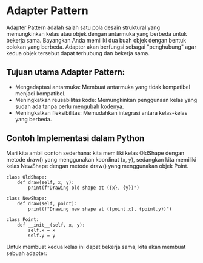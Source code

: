 # Adapter Pattern

Adapter Pattern adalah salah satu pola desain struktural yang memungkinkan kelas atau objek dengan antarmuka yang berbeda untuk bekerja sama. Bayangkan Anda memiliki dua buah objek dengan bentuk colokan yang berbeda. Adapter akan berfungsi sebagai "penghubung" agar kedua objek tersebut dapat terhubung dan bekerja sama.

## Tujuan utama Adapter Pattern:

* Mengadaptasi antarmuka: Membuat antarmuka yang tidak kompatibel menjadi kompatibel.
* Meningkatkan reusabilitas kode: Memungkinkan penggunaan kelas yang sudah ada tanpa perlu mengubah kodenya.
* Meningkatkan fleksibilitas: Memudahkan integrasi antara kelas-kelas yang berbeda.

## Contoh Implementasi dalam Python
Mari kita ambil contoh sederhana: kita memiliki kelas OldShape dengan metode draw() yang menggunakan koordinat (x, y), sedangkan kita memiliki kelas NewShape dengan metode draw() yang menggunakan objek Point.

``` 
class OldShape:
    def draw(self, x, y):
        print(f"Drawing old shape at ({x}, {y})")

class NewShape:
    def draw(self, point):
        print(f"Drawing new shape at ({point.x}, {point.y})")

class Point:
    def __init__(self, x, y):
        self.x = x
        self.y = y
```

Untuk membuat kedua kelas ini dapat bekerja sama, kita akan membuat sebuah adapter:
